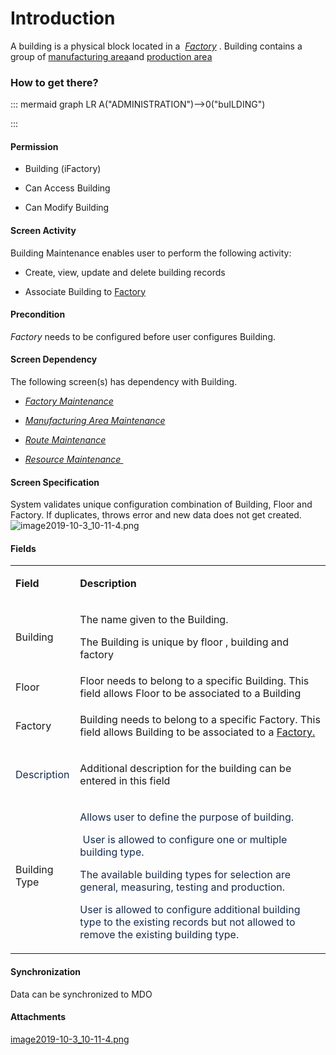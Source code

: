 # Introduction

A building is a physical block located in a 
*[Factory](/iFactory-JGP-MES/iFactory-JGP-MES-Home.md)* . Building contains a group of 
[manufacturing area](/iFactory-JGP-MES/iFactory-JGP-MES-Home/iFactory-JGP-MS/CONTENT/Location/Manufacturing-Area.md)and [production area](/iFactory-JGP-MES/iFactory-JGP-MES-Home/iFactory-JGP-MS/CONTENT/Location/Production-Area.md)

### How to get there?




::: mermaid
graph LR
A("ADMINISTRATION")-->0("buILDING")

:::


#### **Permission** 



- Building (iFactory)


- Can Access Building


- Can Modify Building



#### **Screen Activity** 


Building Maintenance enables user to perform the following activity:

- Create, view, update and delete building records

- Associate Building to
[Factory](/iFactory-JGP-MES/iFactory-JGP-MES-Home.md)


#### **Precondition** 


*Factory* 
needs to be configured before user configures Building.


#### **Screen Dependency** 


The following screen(s) has dependency with Building.

- *[Factory Maintenance](/iFactory-JGP-MES/iFactory-JGP-MES-Home.md)*

- *[Manufacturing Area Maintenance](/iFactory-JGP-MES/iFactory-JGP-MES-Home.md)*

- *[Route Maintenance](/iFactory-JGP-MES/iFactory-JGP-MES-Home.md)*

- *[Resource Maintenance ](/iFactory-JGP-MES/iFactory-JGP-MES-Home/iFactory-JGP-MS/CONTENT/Resource/Resources-Maintenance.md)*



#### **Screen Specification** 


System validates unique
configuration combination of Building, Floor and Factory. If duplicates, throws error and new data does not get created.
![image2019-10-3_10-11-4.png](/.attachments/57639534.png)




#### **Fields** 



<table class="wrapped confluenceTable"><colgroup><col style="width: 104.0px;" /><col style="width: 643.0px;" /></colgroup><tbody><tr><td class="highlight confluenceTd" style="text-align: left;"><p><strong>Field</strong></p></td><td class="highlight confluenceTd" style="text-align: left;"><p><strong>Description</strong></p></td></tr><tr><td style="text-align: left;" class="confluenceTd"><p>Building</p></td><td style="text-align: left;" class="confluenceTd"><p>The name given to the Building.</p><p>The Building is unique by floor , building and factory</p></td></tr><tr><td colspan="1" class="confluenceTd">Floor</td><td colspan="1" class="confluenceTd">Floor needs to belong to a specific Building. This field allows Floor to be associated to a<span> Building</span></td></tr><tr><td style="text-align: left;" class="confluenceTd"><p>Factory</p></td><td style="text-align: left;" class="confluenceTd"><p>Building needs to belong to a specific Factory. This field allows Building to be associated to a<span> </span><u><a href="http://usplnd0wiki01:8090/display/IJM/Factory" style="text-decoration: none;" rel="nofollow">Factory.</a></u></p></td></tr><tr><td style="text-align: left;" class="confluenceTd"><p><span style="color: rgb(23,43,77);">Description</span></p></td><td style="text-align: left;" class="confluenceTd"><p>Additional description for the building can be entered in this field</p></td></tr><tr><td colspan="1" class="confluenceTd">Building Type</td><td colspan="1" class="confluenceTd"><p><span style="color: rgb(23,43,77);">Allows user to define the purpose of building.</span></p><p><span style="color: rgb(23,43,77);"> </span><span style="color: rgb(23,43,77);">User is allowed to configure one or multiple building type.</span></p><p><span style="color: rgb(23,43,77);">The available building types for selection are general, measuring, testing and production. <br /></span></p><p><span style="color: rgb(23,43,77);">User is allowed to configure additional building type to the existing records but not allowed to remove the existing building type.</span></p></td></tr></tbody></table>




#### **Synchronization** 


Data can be synchronized to MDO


#### Attachments

[image2019-10-3_10-11-4.png](/.attachments/57639534.png)
